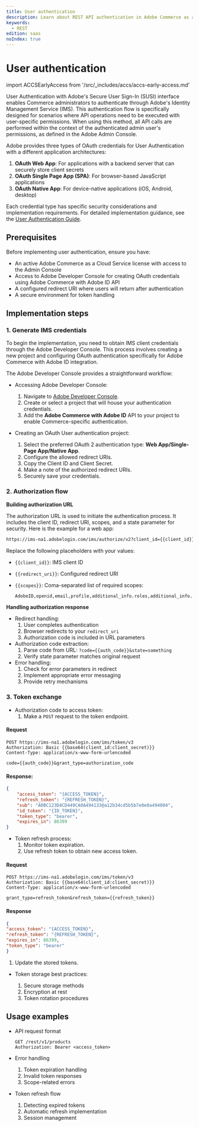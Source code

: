 ```yaml
---
title: User authentication
description: Learn about REST API authentication in Adobe Commerce as a Cloud Service.
keywords:
  - REST
edition: saas
noIndex: true
---
```


# User authentication

import ACCSEarlyAccess from '/src/_includes/accs/accs-early-access.md'

<ACCSEarlyAccess />

User Authentication with Adobe's Secure User Sign-In (SUSI) interface enables Commerce administrators to authenticate through Adobe's Identity Management Service (IMS). This authentication flow is specifically designed for scenarios where API operations need to be executed with user-specific permissions. When using this method, all API calls are performed within the context of the authenticated admin user's permissions, as defined in the Adobe Admin Console.

Adobe provides three types of OAuth credentials for User Authentication with a different application architectures:

1. **OAuth Web App**:  For applications with a backend server that can securely store client secrets
1. **OAuth Single Page App (SPA)**: For browser-based JavaScript applications
1. **OAuth Native App**: For device-native applications (iOS, Android, desktop)

Each credential type has specific security considerations and implementation requirements. For detailed implementation guidance, see the [User Authentication Guide](https://developer.adobe.com/developer-console/docs/guides/authentication/UserAuthentication/implementation/).

## Prerequisites

Before implementing user authentication, ensure you have:

- An active Adobe Commerce as a Cloud Service license with access to the Admin Console
- Access to Adobe Developer Console for creating OAuth credentials using Adobe Commerce with Adobe ID API
- A configured redirect URI where users will return after authentication
- A secure environment for token handling

## Implementation steps

### 1. Generate IMS credentials

To begin the implementation, you need to obtain IMS client credentials through the Adobe Developer Console. This process involves creating a new project and configuring OAuth authentication specifically for Adobe Commerce with Adobe ID integration.

The Adobe Developer Console provides a straightforward workflow:

- Accessing Adobe Developer Console:

  1. Navigate to [Adobe Developer Console](https://developer.adobe.com/console).
  1. Create or select a project that will house your authentication credentials.
  1. Add the **Adobe Commerce with Adobe ID** API to your project to enable Commerce-specific authentication.

- Creating an OAuth User authentication project:

  1. Select the preferred OAuth 2 authentication type: **Web App/Single-Page App/Native App**.
  1. Configure the allowed redirect URIs.
  1. Copy the Client ID and Client Secret.
  1. Make a note of the authorized redirect URIs.
  1. Securely save your credentials.

### 2. Authorization flow

**Building authorization URL**

The authorization URL is used to initiate the authentication process. It includes the client ID, redirect URI, scopes, and a state parameter for security. Here is the example for a web app:

```html
https://ims-na1.adobelogin.com/ims/authorize/v2?client_id={{client_id}}&redirect_uri={{redirect_uri}}&scope={{scopes}}&state=something&response_type=code
```

Replace the following placeholders with your values:

- `{{client_id}}`: IMS client ID
- `{{redirect_uri}}`: Configured redirect URI
- `{{scopes}}`: Coma-separated list of required scopes:

  ```bash
  AdobeID,openid,email,profile,additional_info.roles,additional_info.projectedProductContext`
  ```

**Handling authorization response**

- Redirect handling:
  1. User completes authentication
  1. Browser redirects to your `redirect_uri`
  1. Authorization code is included in URL parameters
- Authorization code extraction:
  1. Parse code from URL: `?code={{auth_code}}&state=something`
  1. Verify state parameter matches original request
- Error handling:
  1. Check for error parameters in redirect
  1. Implement appropriate error messaging
  1. Provide retry mechanisms

### 3. Token exchange

- Authorization code to access token:
  1. Make a `POST` request to the token endpoint.

<CodeBlock slots="heading, code" repeat="2" languages="HTTP, JSON" />

#### Request

```http
POST https://ims-na1.adobelogin.com/ims/token/v3
Authorization: Basic {{base64(client_id:client_secret)}}
Content-Type: application/x-www-form-urlencoded

code={{auth_code}}&grant_type=authorization_code
```

#### Response:

```json
{
    "access_token": "{ACCESS_TOKEN}",
    "refresh_token": "{REFRESH_TOKEN}",
    "sub": "A0BC123D4CD449CA0A494133@a12b34cd5b5b7e0e0a494004",
    "id_token": "{ID_TOKEN}",
    "token_type": "bearer",
    "expires_in": 86399
}
```

- Token refresh process:
  1. Monitor token expiration.
  1. Use refresh token to obtain new access token.

<CodeBlock slots="heading, code" repeat="2" languages="HTTP, JSON" />

#### Request

```http
POST https://ims-na1.adobelogin.com/ims/token/v3
Authorization: Basic {{base64(client_id:client_secret)}}
Content-Type: application/x-www-form-urlencoded

grant_type=refresh_token&refresh_token={{refresh_token}}
```

#### Response

```json
{
"access_token": "{ACCESS_TOKEN}",
"refresh_token": "{REFRESH_TOKEN}",
"expires_in": 86399,
"token_type": "bearer"
}
```

  1. Update the stored tokens.

- Token storage best practices:

  1. Secure storage methods
  1. Encryption at rest
  1. Token rotation procedures

## Usage examples

- API request format

  ```http
  GET /rest/v1/products
  Authorization: Bearer <access_token>
  ```

- Error handling
  1. Token expiration handling
  1. Invalid token responses
  1. Scope-related errors
- Token refresh flow
  1. Detecting expired tokens
  1. Automatic refresh implementation
  1. Session management
